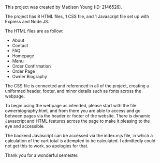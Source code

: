 This project was created by Madison Young (ID: 2146526).

The project has 8 HTML files, 1 CSS file, and 1 Javascript file set up with Express and Node.JS.

The HTML files are as follow:
- About
- Contact
- FAQ
- Homepage
- Menu
- Order Confirmation
- Order Page
- Owner Biography

The CSS file is connected and referenced in all of the project, creating a uniformed header, footer, and minor details such as fonts across the webpage. 

To begin using the webpage as intended, please start with the file ownerbiography.html, and from there you are able to access and go between pages via the header or footer of the website. There is dynamic Javascript and HTML features across the page to make it pleasing to the eye and accessible. 

The backend Javascript can be accessed via the index.mjs file, in which a calculation of the cart total is attempted to be calculated. I admittedly could not get this to work, so apologies for that.

Thank you for a wonderful semester.